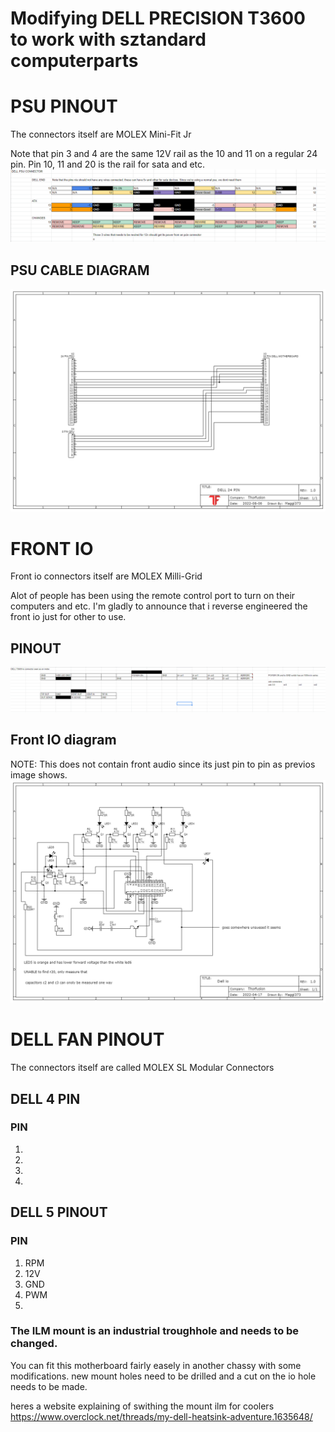 # Modifying DELL PRECISION T3600 to work with sztandard computerparts

# PSU PINOUT
The connectors itself are MOLEX Mini-Fit Jr

Note that pin 3 and 4 are the same 12V rail as the 10 and 11 on a regular 24 pin. Pin 10, 11 and 20 is the rail for sata and etc.
![](https://raw.githubusercontent.com/Thorfusion/oemhacks/main/dell/precision/t3600/psu-pinout.PNG)

## PSU CABLE DIAGRAM
![](https://raw.githubusercontent.com/Thorfusion/oemhacks/main/dell/precision/t3600/dell_24_pin.PNG)

# FRONT IO
Front io connectors itself are MOLEX Milli-Grid

Alot of people has been using the remote control port to turn on their computers and etc. I'm gladly to announce that i reverse engineered the front io just for other to use.

## PINOUT
![](https://raw.githubusercontent.com/Thorfusion/oemhacks/main/dell/precision/t3600/io_pinout.PNG)

## Front IO diagram
NOTE: This does not contain front audio since its just pin to pin as previos image shows.
![](https://raw.githubusercontent.com/Thorfusion/oemhacks/main/dell/precision/t3600/front_io.PNG)

# DELL FAN PINOUT
The connectors itself are called MOLEX SL Modular Connectors

## DELL 4 PIN

### PIN
1. 
2. 
3. 
4. 

## DELL 5 PINOUT
### PIN
1. RPM
2. 12V
3. GND
4. PWM
5. 

### The ILM mount is an industrial troughhole and needs to be changed.
You can fit this motherboard fairly easely in another chassy with some modifications. new mount holes need to be drilled and a cut on the io hole needs to be made.

heres a website explaining of swithing the mount ilm for coolers
https://www.overclock.net/threads/my-dell-heatsink-adventure.1635648/
